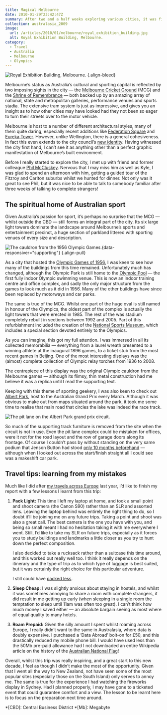 ```yaml
---
title: Magical Melbourne
date: 2010-01-29T23:42:47Z
summary: After two and a half weeks exploring various cities, it was finally on to Melbourne, the final stop on my short tour of Australasia.
collection: australasia_2009
image:
  url: /articles/2010/01/melbourne/royal_exhibition_building.jpg
  alt: Royal Exhibition Building, Melbourne.
category:
  - Travel
  - Australia
  - Melbourne
  - Olympics
---
```

![](royal_exhibition_building.jpg 'Royal Exhibition Building, Melbourne.')
{.align-bleed}

Melbourne’s status as Australia’s cultural and sporting capital is reflected by two imposing sights in the city — the [Melbourne Cricket Ground][1] (MCG) and the [Shrine of Remembrance][2] — both backed up by an amazing array of national, state and metropolitan galleries, performance venues and sports stadia. The extensive tram system is just as impressive, and gives you an insight as to how other cities may have looked had they not been so eager to turn their streets over to the motor vehicle.

Melbourne is host to a number of different architectural styles, many of them quite daring, especially recent additions like [Federation Square][3] and [Eureka Tower][4]. However, unlike Wellington, there is a general cohesiveness. In fact this even extends to the city council’s [new identity][5]. Having witnessed the city first hand, I can’t see it as anything other than a perfect graphic manifestation of Melbourne’s built environment.

Before I really started to explore the city, I met up with friend and former colleague [Phil McCluskey][6]. Nervous that I may miss him as well as Kyle, I was glad to spend an afternoon with him, getting a guided tour of the Fitzroy and Carlton suburbs whilst we hunted for dinner. Not only was it great to see Phil, but it was nice to be able to talk to somebody familiar after three weeks of talking to complete strangers!

## The spiritual home of Australian sport

Given Australia’s passion for sport, it’s perhaps no surprise that the MCG — whilst outside the CBD — still forms an integral part of the city. Its six large light towers dominate the landscape around Melbourne’s sports and entertainment precinct, a huge section of parkland littered with sporting venues of every size and description.

![](olympic_cauldron.jpg 'The cauldron from the 1956 Olympic Games.'){data-responsiver="supporting"}
{.align-pull}

As a city that hosted the [Olympic Games of 1956][7], I was keen to see how many of the buildings from this time remained. Unfortunately much has changed, although the Olympic Park is still home to the [Olympic Pool][8] — the first fully indoor Olympic swimming venue. This is now an indoor training centre and office complex, and sadly the only major structure from the games to look much as it did in 1956. Many of the other buildings have since been replaced by motorways and car parks.

The same is true of the MCG. Whilst one part of the huge oval is still named in honour of the Olympics, the oldest part of the complex is actually the light towers that were erected in 1985. The rest of the was stadium completely rebuilt in sections between 1992 and 2005. Part of this refurbishment included the creation of the [National Sports Museum][9], which includes a special section devoted entirely to the Olympics.

As you can imagine, this got my full attention. I was immersed in all its collected memorabilia — everything from a laurel wreath presented to a winning athlete at the inaugural 1896 games, to a ticket stub from the most recent games in Beijing. One of the most interesting displays was the (almost) complete collection of Olympic relay torches from 1936 to 2008.

The centrepiece of this display was the original Olympic cauldron from the Melbourne games — although its flimsy, thin metal construction had me believe it was a replica until I read the supporting text.

Keeping with this theme of sporting geekery, I was also keen to check out [Albert Park][10], host to the Australian Grand Prix every March. Although it was obvious to make out from maps situated around the park, it took me some time to realise that main road that circles the lake was indeed the race track.

![](albert_park.jpg 'The pit lane on the Albert Park grand prix circuit.')

So much of the supporting track furniture is removed from the site when the circuit is not in use. Even the pit lane complex could be mistaken for offices, were it not for the road layout and the row of garage doors along its frontage. Of course I couldn’t pass by without standing on the very same podium that Jenson Button had stood [only 10 months beforehand][11] — although when I looked out across the start/finish straight all I could see was a makeshift car park.

## Travel tips: learning from my mistakes

Much like I did after [my travels across Europe][12] last year, I’d like to finish my report with a few lessons I learnt from this trip:

1. **Pack Light:** This time I left my laptop at home, and took a small point and shoot camera (the Canon S90) rather than an SLR and assorted lens. Leaving the laptop behind was entirely the right thing to do, so I doubt it’ll be joining me on any future trips. Taking a point and shoot was also a great call. The best camera is the one you have with you, and being so small meant I had no hesitation taking it with me everywhere I went. Still, I’d like to take my SLR on future trips, especially as it forces you to study buildings and landmarks a little closer as you try to hunt down the perfect composition.

   I also decided to take a rucksack rather than a suitcase this time around, and this worked out really well too. I think it really depends on the itinerary and the type of trip as to which type of luggage is best suited, but it was certainly the right choice for this particular adventure.

   I still could have [packed less][13].

2. **Sleep Cheap:** I was slightly anxious about staying in hostels, and whilst it was sometimes annoying to share a room with complete strangers, it did result in me getting up early (when sleeping in a single room the temptation to sleep until 11am was often too great). I can’t think how much money I saved either — an absolute bargain seeing as most where of equal quality to many hotels.

3. **Roam Prepaid:** Given the silly amount I spent whilst roaming across Europe, I really didn’t want to the same in Australasia, where data is doubly expensive. I purchased a ‘Data Abroad’ bolt-on for £50, and this drastically reduced my mobile phone bill. I would have used less than the 50Mb pre-paid allowance had I not downloaded an entire Wikipedia article on the history of the [Australian National Flag][14]!

Overall, whilst this trip was really inspiring, and a great start to this new decade, I feel as though I didn’t make the most of the opportunity. Given that I went all the way to New Zealand, not have seen some of the most popular sites (especially those on the South Island) only serves to annoy me. The same is true for the experience I had watching the fireworks display in Sydney. Had I planned properly, I may have gone to a ticketed event that could guarantee comfort and a view. The lesson to be learnt here is to focus on the preparation next time around.

[1]: https://en.wikipedia.org/wiki/Melbourne_Cricket_Ground
[2]: https://en.wikipedia.org/wiki/Shrine_of_Remembrance
[3]: https://en.wikipedia.org/wiki/Federation_Square
[4]: https://en.wikipedia.org/wiki/Eureka_tower
[5]: http://www.underconsideration.com/brandnew/archives/pieces_of_melbourne.php
[6]: http://philmccluskey.com/
[7]: https://en.wikipedia.org/wiki/1956_Summer_Olympics
[8]: https://en.wikipedia.org/wiki/Lexus_Centre
[9]: http://www.nsm.org.au/
[10]: https://en.wikipedia.org/wiki/Albert_Park_and_Lake
[11]: http://news.bbc.co.uk/sport1/hi/motorsport/formula_one/7970488.stm
[12]: /articles/2009/06/europa
[13]: http://signalvnoise.com/posts/1268-pack-half-of-what-you-think-you-need
[14]: https://en.wikipedia.org/wiki/Flag_of_Australia

*[CBD]: Central Business District
*[Mb]: Megabyte
